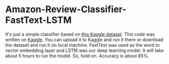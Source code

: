 # Amazon-Review-Classifier-FastText-LSTM
It's just a simple classifier based on [this Kaggle dataset](https://www.kaggle.com/snap/amazon-fine-food-reviews).
This code was written on [Kaggle](https://www.kaggle.com). You can upload it to Kaggle and run it there or download the dataset and run it on local machine. 
FastText was used as the word to vector embedding layer and LSTM was our deep learning model. 
It will take about 5 hours to run the model. So, hold on. Accuracy is about 85%.